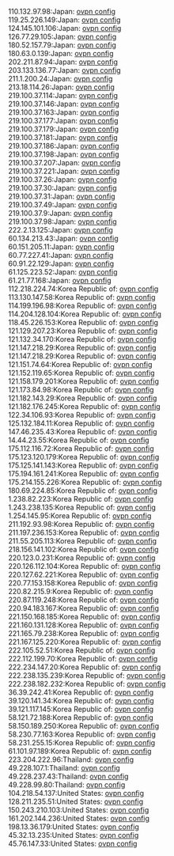 110.132.97.98:Japan: [ovpn config](vpn/110_132_97_98.ovpn)  
119.25.226.149:Japan: [ovpn config](vpn/119_25_226_149.ovpn)  
124.145.101.106:Japan: [ovpn config](vpn/124_145_101_106.ovpn)  
126.77.29.105:Japan: [ovpn config](vpn/126_77_29_105.ovpn)  
180.52.157.79:Japan: [ovpn config](vpn/180_52_157_79.ovpn)  
180.63.0.139:Japan: [ovpn config](vpn/180_63_0_139.ovpn)  
202.211.87.94:Japan: [ovpn config](vpn/202_211_87_94.ovpn)  
203.133.136.77:Japan: [ovpn config](vpn/203_133_136_77.ovpn)  
211.1.200.24:Japan: [ovpn config](vpn/211_1_200_24.ovpn)  
213.18.114.26:Japan: [ovpn config](vpn/213_18_114_26.ovpn)  
219.100.37.114:Japan: [ovpn config](vpn/219_100_37_114.ovpn)  
219.100.37.146:Japan: [ovpn config](vpn/219_100_37_146.ovpn)  
219.100.37.163:Japan: [ovpn config](vpn/219_100_37_163.ovpn)  
219.100.37.177:Japan: [ovpn config](vpn/219_100_37_177.ovpn)  
219.100.37.179:Japan: [ovpn config](vpn/219_100_37_179.ovpn)  
219.100.37.181:Japan: [ovpn config](vpn/219_100_37_181.ovpn)  
219.100.37.186:Japan: [ovpn config](vpn/219_100_37_186.ovpn)  
219.100.37.198:Japan: [ovpn config](vpn/219_100_37_198.ovpn)  
219.100.37.207:Japan: [ovpn config](vpn/219_100_37_207.ovpn)  
219.100.37.221:Japan: [ovpn config](vpn/219_100_37_221.ovpn)  
219.100.37.26:Japan: [ovpn config](vpn/219_100_37_26.ovpn)  
219.100.37.30:Japan: [ovpn config](vpn/219_100_37_30.ovpn)  
219.100.37.31:Japan: [ovpn config](vpn/219_100_37_31.ovpn)  
219.100.37.49:Japan: [ovpn config](vpn/219_100_37_49.ovpn)  
219.100.37.9:Japan: [ovpn config](vpn/219_100_37_9.ovpn)  
219.100.37.98:Japan: [ovpn config](vpn/219_100_37_98.ovpn)  
222.2.13.125:Japan: [ovpn config](vpn/222_2_13_125.ovpn)  
60.134.213.43:Japan: [ovpn config](vpn/60_134_213_43.ovpn)  
60.151.205.11:Japan: [ovpn config](vpn/60_151_205_11.ovpn)  
60.77.227.41:Japan: [ovpn config](vpn/60_77_227_41.ovpn)  
60.91.22.129:Japan: [ovpn config](vpn/60_91_22_129.ovpn)  
61.125.223.52:Japan: [ovpn config](vpn/61_125_223_52.ovpn)  
61.21.77.168:Japan: [ovpn config](vpn/61_21_77_168.ovpn)  
112.218.224.74:Korea Republic of: [ovpn config](vpn/112_218_224_74.ovpn)  
113.130.147.58:Korea Republic of: [ovpn config](vpn/113_130_147_58.ovpn)  
114.199.196.98:Korea Republic of: [ovpn config](vpn/114_199_196_98.ovpn)  
114.204.128.104:Korea Republic of: [ovpn config](vpn/114_204_128_104.ovpn)  
118.45.226.153:Korea Republic of: [ovpn config](vpn/118_45_226_153.ovpn)  
121.129.207.23:Korea Republic of: [ovpn config](vpn/121_129_207_23.ovpn)  
121.132.34.170:Korea Republic of: [ovpn config](vpn/121_132_34_170.ovpn)  
121.147.218.29:Korea Republic of: [ovpn config](vpn/121_147_218_29.ovpn)  
121.147.218.29:Korea Republic of: [ovpn config](vpn/121_147_218_29.ovpn)  
121.151.74.64:Korea Republic of: [ovpn config](vpn/121_151_74_64.ovpn)  
121.152.119.65:Korea Republic of: [ovpn config](vpn/121_152_119_65.ovpn)  
121.158.179.201:Korea Republic of: [ovpn config](vpn/121_158_179_201.ovpn)  
121.173.84.98:Korea Republic of: [ovpn config](vpn/121_173_84_98.ovpn)  
121.182.143.29:Korea Republic of: [ovpn config](vpn/121_182_143_29.ovpn)  
121.182.176.245:Korea Republic of: [ovpn config](vpn/121_182_176_245.ovpn)  
122.34.106.93:Korea Republic of: [ovpn config](vpn/122_34_106_93.ovpn)  
125.132.184.11:Korea Republic of: [ovpn config](vpn/125_132_184_11.ovpn)  
147.46.235.43:Korea Republic of: [ovpn config](vpn/147_46_235_43.ovpn)  
14.44.23.55:Korea Republic of: [ovpn config](vpn/14_44_23_55.ovpn)  
175.112.116.72:Korea Republic of: [ovpn config](vpn/175_112_116_72.ovpn)  
175.123.120.179:Korea Republic of: [ovpn config](vpn/175_123_120_179.ovpn)  
175.125.141.143:Korea Republic of: [ovpn config](vpn/175_125_141_143.ovpn)  
175.194.161.241:Korea Republic of: [ovpn config](vpn/175_194_161_241.ovpn)  
175.214.155.226:Korea Republic of: [ovpn config](vpn/175_214_155_226.ovpn)  
180.69.224.85:Korea Republic of: [ovpn config](vpn/180_69_224_85.ovpn)  
1.238.82.223:Korea Republic of: [ovpn config](vpn/1_238_82_223.ovpn)  
1.243.238.135:Korea Republic of: [ovpn config](vpn/1_243_238_135.ovpn)  
1.254.145.95:Korea Republic of: [ovpn config](vpn/1_254_145_95.ovpn)  
211.192.93.98:Korea Republic of: [ovpn config](vpn/211_192_93_98.ovpn)  
211.197.236.153:Korea Republic of: [ovpn config](vpn/211_197_236_153.ovpn)  
211.55.205.113:Korea Republic of: [ovpn config](vpn/211_55_205_113.ovpn)  
218.156.141.102:Korea Republic of: [ovpn config](vpn/218_156_141_102.ovpn)  
220.123.0.231:Korea Republic of: [ovpn config](vpn/220_123_0_231.ovpn)  
220.126.112.104:Korea Republic of: [ovpn config](vpn/220_126_112_104.ovpn)  
220.127.62.221:Korea Republic of: [ovpn config](vpn/220_127_62_221.ovpn)  
220.77.153.158:Korea Republic of: [ovpn config](vpn/220_77_153_158.ovpn)  
220.82.215.9:Korea Republic of: [ovpn config](vpn/220_82_215_9.ovpn)  
220.87.119.248:Korea Republic of: [ovpn config](vpn/220_87_119_248.ovpn)  
220.94.183.167:Korea Republic of: [ovpn config](vpn/220_94_183_167.ovpn)  
221.150.168.185:Korea Republic of: [ovpn config](vpn/221_150_168_185.ovpn)  
221.160.131.128:Korea Republic of: [ovpn config](vpn/221_160_131_128.ovpn)  
221.165.79.238:Korea Republic of: [ovpn config](vpn/221_165_79_238.ovpn)  
221.167.125.220:Korea Republic of: [ovpn config](vpn/221_167_125_220.ovpn)  
222.105.52.51:Korea Republic of: [ovpn config](vpn/222_105_52_51.ovpn)  
222.112.199.70:Korea Republic of: [ovpn config](vpn/222_112_199_70.ovpn)  
222.234.147.20:Korea Republic of: [ovpn config](vpn/222_234_147_20.ovpn)  
222.238.135.239:Korea Republic of: [ovpn config](vpn/222_238_135_239.ovpn)  
222.238.182.232:Korea Republic of: [ovpn config](vpn/222_238_182_232.ovpn)  
36.39.242.41:Korea Republic of: [ovpn config](vpn/36_39_242_41.ovpn)  
39.120.141.34:Korea Republic of: [ovpn config](vpn/39_120_141_34.ovpn)  
39.121.117.145:Korea Republic of: [ovpn config](vpn/39_121_117_145.ovpn)  
58.121.72.188:Korea Republic of: [ovpn config](vpn/58_121_72_188.ovpn)  
58.150.189.250:Korea Republic of: [ovpn config](vpn/58_150_189_250.ovpn)  
58.230.77.163:Korea Republic of: [ovpn config](vpn/58_230_77_163.ovpn)  
58.231.255.15:Korea Republic of: [ovpn config](vpn/58_231_255_15.ovpn)  
61.101.97.189:Korea Republic of: [ovpn config](vpn/61_101_97_189.ovpn)  
223.204.222.96:Thailand: [ovpn config](vpn/223_204_222_96.ovpn)  
49.228.107.1:Thailand: [ovpn config](vpn/49_228_107_1.ovpn)  
49.228.237.43:Thailand: [ovpn config](vpn/49_228_237_43.ovpn)  
49.228.99.80:Thailand: [ovpn config](vpn/49_228_99_80.ovpn)  
104.218.54.137:United States: [ovpn config](vpn/104_218_54_137.ovpn)  
128.211.235.51:United States: [ovpn config](vpn/128_211_235_51.ovpn)  
150.243.210.103:United States: [ovpn config](vpn/150_243_210_103.ovpn)  
161.202.144.236:United States: [ovpn config](vpn/161_202_144_236.ovpn)  
198.13.36.179:United States: [ovpn config](vpn/198_13_36_179.ovpn)  
45.32.13.235:United States: [ovpn config](vpn/45_32_13_235.ovpn)  
45.76.147.33:United States: [ovpn config](vpn/45_76_147_33.ovpn)  
